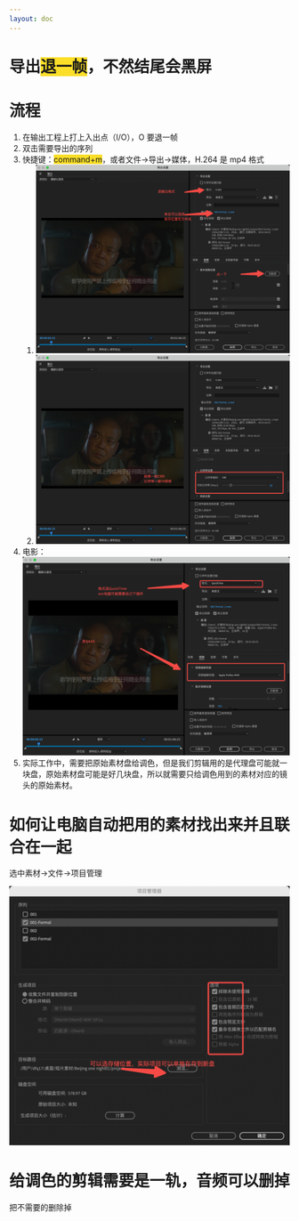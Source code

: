 ```yaml
---
layout: doc
---
```

# 导出<font style="background-color:#FBDE28;">退一帧</font>，不然结尾会黑屏  
# 流程
1. 在输出工程上打上入出点（I/O），O 要退一帧
2. 双击需要导出的序列
3. 快捷键：<font style="background-color:#FBDE28;">command+m</font>，或者文件->导出->媒体，H.264 是 mp4 格式
    1. ![](/短片剪辑/导出/导出1.png)
    2. ![](/短片剪辑/导出/导出2.png)
4. 电影：![](/短片剪辑/导出/导出3.png)
5. 实际工作中，需要把原始素材盘给调色，但是我们剪辑用的是代理盘可能就一块盘，原始素材盘可能是好几块盘，所以就需要只给调色用到的素材对应的镜头的原始素材。

# 如何让电脑自动把用的素材找出来并且联合在一起
选中素材->文件->项目管理

![](/短片剪辑/导出/匹配路径.png)

# 给调色的剪辑需要是一轨，音频可以删掉
把不需要的删除掉 

